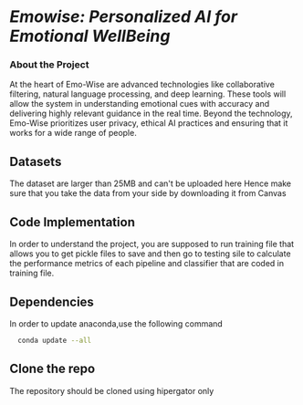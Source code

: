 # *Emowise: Personalized AI for Emotional WellBeing*

### About the Project
At the heart of Emo-Wise are advanced technologies like collaborative filtering, natural language processing, and deep learning. These tools will allow the system in understanding emotional cues with accuracy and delivering highly relevant guidance in the real time. Beyond the technology, Emo-Wise prioritizes user privacy, ethical AI practices and ensuring that it works for a wide range of people. 


## Datasets
The dataset are larger than 25MB and can't be uploaded here 
Hence make sure that you take the data from your side by downloading it from Canvas
## Code Implementation 

In order to understand the project, you are supposed to run training file that allows you to get pickle files to save and then go to testing sile to calculate the performance metrics of each pipeline and classifier that are coded in training file.


## Dependencies

In order to update anaconda,use the following command
```sh
  conda update --all
```

## Clone the repo
The repository should be cloned using hipergator only

```sh
